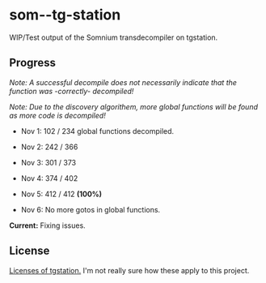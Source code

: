 # som--tg-station
WIP/Test output of the Somnium transdecompiler on tgstation.

## Progress
*Note: A successful decompile does not necessarily indicate that the function was -correctly- decompiled!*

*Note: Due to the discovery algorithem, more global functions will be found as more code is decompiled!*

- Nov 1: 102 / 234 global functions decompiled.
- Nov 2: 242 / 366
- Nov 3: 301 / 373
- Nov 4: 374 / 402
- Nov 5: 412 / 412 **(100%)**

- Nov 6: No more gotos in global functions.

**Current:** Fixing issues.

## License
[Licenses of tgstation.](https://github.com/somnium13/-tg-station#license) I'm not really sure how these apply to this project.

